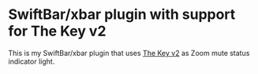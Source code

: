 # SwiftBar/xbar plugin with support for The Key v2

This is my SwiftBar/xbar plugin that uses [The Key v2](https://drop.com/buy/stack-overflow-the-key-v2-macropad/) as Zoom mute status indicator light. 

